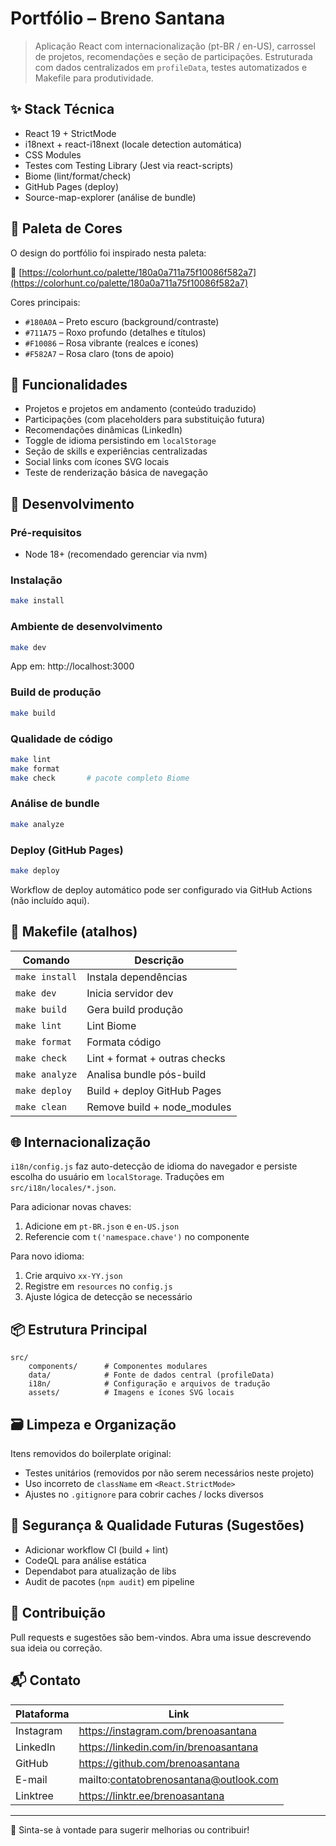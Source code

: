 # Portfólio – Breno Santana

> Aplicação React com internacionalização (pt-BR / en-US), carrossel de projetos, recomendações e seção de participações. Estruturada com dados centralizados em `profileData`, testes automatizados e Makefile para produtividade.

## ✨ Stack Técnica

- React 19 + StrictMode
- i18next + react-i18next (locale detection automática)
- CSS Modules
- Testes com Testing Library (Jest via react-scripts)
- Biome (lint/format/check)
- GitHub Pages (deploy)
- Source-map-explorer (análise de bundle)

## 🎨 Paleta de Cores

O design do portfólio foi inspirado nesta paleta:

🔗 [https://colorhunt.co/palette/180a0a711a75f10086f582a7](https://colorhunt.co/palette/180a0a711a75f10086f582a7)

Cores principais:
- `#180A0A` – Preto escuro (background/contraste)
- `#711A75` – Roxo profundo (detalhes e títulos)
- `#F10086` – Rosa vibrante (realces e ícones)
- `#F582A7` – Rosa claro (tons de apoio)

## 📸 Funcionalidades

- Projetos e projetos em andamento (conteúdo traduzido)
- Participações (com placeholders para substituição futura)
- Recomendações dinâmicas (LinkedIn)
- Toggle de idioma persistindo em `localStorage`
- Seção de skills e experiências centralizadas
- Social links com ícones SVG locais
- Teste de renderização básica de navegação

## 🚀 Desenvolvimento

### Pré-requisitos
- Node 18+ (recomendado gerenciar via nvm)

### Instalação
```bash
make install
```

### Ambiente de desenvolvimento
```bash
make dev
```
App em: http://localhost:3000

### Build de produção
```bash
make build
```

### Qualidade de código
```bash
make lint
make format
make check       # pacote completo Biome
```

### Análise de bundle
```bash
make analyze
```

### Deploy (GitHub Pages)
```bash
make deploy
```
Workflow de deploy automático pode ser configurado via GitHub Actions (não incluído aqui).

## 🔧 Makefile (atalhos)

| Comando        | Descrição                     |
| -------------- | ----------------------------- |
| `make install` | Instala dependências          |
| `make dev`     | Inicia servidor dev           |
| `make build`   | Gera build produção           |
| `make lint`    | Lint Biome                    |
| `make format`  | Formata código                |
| `make check`   | Lint + format + outras checks |
| `make analyze` | Analisa bundle pós-build      |
| `make deploy`  | Build + deploy GitHub Pages   |
| `make clean`   | Remove build + node_modules   |

## 🌐 Internacionalização
`i18n/config.js` faz auto-detecção de idioma do navegador e persiste escolha do usuário em `localStorage`. Traduções em `src/i18n/locales/*.json`.

Para adicionar novas chaves:
1. Adicione em `pt-BR.json` e `en-US.json`
2. Referencie com `t('namespace.chave')` no componente

Para novo idioma:
1. Crie arquivo `xx-YY.json`
2. Registre em `resources` no `config.js`
3. Ajuste lógica de detecção se necessário

## 📦 Estrutura Principal
```
src/
	components/      # Componentes modulares
	data/            # Fonte de dados central (profileData)
	i18n/            # Configuração e arquivos de tradução
	assets/          # Imagens e ícones SVG locais
```

## 🗃 Limpeza e Organização
Itens removidos do boilerplate original:
- Testes unitários (removidos por não serem necessários neste projeto)
- Uso incorreto de `className` em `<React.StrictMode>`
- Ajustes no `.gitignore` para cobrir caches / locks diversos

## 🔐 Segurança & Qualidade Futuras (Sugestões)
- Adicionar workflow CI (build + lint)
- CodeQL para análise estática
- Dependabot para atualização de libs
- Audit de pacotes (`npm audit`) em pipeline

## 🤝 Contribuição
Pull requests e sugestões são bem-vindos. Abra uma issue descrevendo sua ideia ou correção.

## 📬 Contato

| Plataforma | Link                                   |
| ---------- | -------------------------------------- |
| Instagram  | https://instagram.com/brenoasantana    |
| LinkedIn   | https://linkedin.com/in/brenoasantana  |
| GitHub     | https://github.com/brenoasantana       |
| E-mail     | mailto:contatobrenosantana@outlook.com |
| Linktree   | https://linktr.ee/brenoasantana        |

---

🧠 Sinta-se à vontade para sugerir melhorias ou contribuir!

```